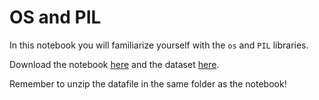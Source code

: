 # OS and PIL

In this notebook you will familiarize yourself with the `os` and `PIL` libraries.

Download the notebook [here](os_and_pil.ipynb) and the dataset [here](plankton.zip).

Remember to unzip the datafile in the same folder as the notebook!
